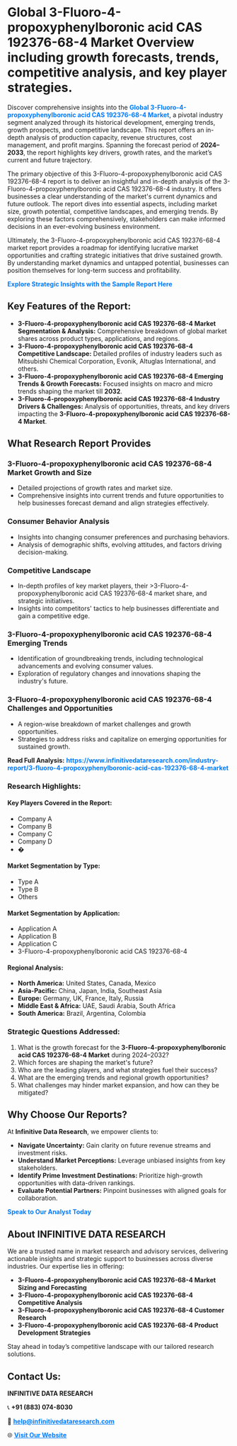 <h1>Global 3-Fluoro-4-propoxyphenylboronic acid CAS 192376-68-4 Market Overview including growth forecasts, trends, competitive analysis, and key player strategies.</h1>
<p>
Discover comprehensive insights into the 
<a href="https://www.infinitivedataresearch.com/industry-report/3-fluoro-4-propoxyphenylboronic-acid-cas-192376-68-4-market" rel="dofollow" style="color: #007BFF; text-decoration: none;"><strong>Global 3-Fluoro-4-propoxyphenylboronic acid CAS 192376-68-4 Market</strong></a>, a pivotal industry segment analyzed through its historical development, emerging trends, growth prospects, and competitive landscape. This report offers an in-depth analysis of production capacity, revenue structures, cost management, and profit margins. Spanning the forecast period of <strong>2024–2033</strong>, the report highlights key drivers, growth rates, and the market’s current and future trajectory.
</p>
<p>
The primary objective of this 3-Fluoro-4-propoxyphenylboronic acid CAS 192376-68-4 report is to deliver an insightful and in-depth analysis of the 3-Fluoro-4-propoxyphenylboronic acid CAS 192376-68-4 industry. It offers businesses a clear understanding of the market's current dynamics and future outlook. The report dives into essential aspects, including market size, growth potential, competitive landscapes, and emerging trends. By exploring these factors comprehensively, stakeholders can make informed decisions in an ever-evolving business environment.
</p>
<p>
Ultimately, the 3-Fluoro-4-propoxyphenylboronic acid CAS 192376-68-4 market report provides a roadmap for identifying lucrative market opportunities and crafting strategic initiatives that drive sustained growth. By understanding market dynamics and untapped potential, businesses can position themselves for long-term success and profitability.
</p>
<p>
<a href="https://www.infinitivedataresearch.com/request-sample/reportId=102644" style="color: #007BFF; text-decoration: none;"><strong>Explore Strategic Insights with the Sample Report Here</strong></a>
</p>

<h2>Key Features of the Report:</h2>
<ul>
<li><strong>3-Fluoro-4-propoxyphenylboronic acid CAS 192376-68-4 Market Segmentation & Analysis:</strong> Comprehensive breakdown of global market shares across product types, applications, and regions.</li>
<li><strong>3-Fluoro-4-propoxyphenylboronic acid CAS 192376-68-4 Competitive Landscape:</strong> Detailed profiles of industry leaders such as Mitsubishi Chemical Corporation, Evonik, Altuglas International, and others.</li>
<li><strong>3-Fluoro-4-propoxyphenylboronic acid CAS 192376-68-4 Emerging Trends & Growth Forecasts:</strong> Focused insights on macro and micro trends shaping the market till <strong>2032</strong>.</li>
<li><strong>3-Fluoro-4-propoxyphenylboronic acid CAS 192376-68-4 Industry Drivers & Challenges:</strong> Analysis of opportunities, threats, and key drivers impacting the <strong>3-Fluoro-4-propoxyphenylboronic acid CAS 192376-68-4 Market</strong>.</li>
</ul>

<h2>What Research Report Provides</h2>
<h3>3-Fluoro-4-propoxyphenylboronic acid CAS 192376-68-4 Market Growth and Size</h3>
<ul>
<li>Detailed projections of growth rates and market size.</li>
<li>Comprehensive insights into current trends and future opportunities to help businesses forecast demand and align strategies effectively.</li>
</ul>

<h3>Consumer Behavior Analysis</h3>
<ul>
<li>Insights into changing consumer preferences and purchasing behaviors.</li>
<li>Analysis of demographic shifts, evolving attitudes, and factors driving decision-making.</li>
</ul>

<h3>Competitive Landscape</h3>
<ul>
<li>In-depth profiles of key market players, their >3-Fluoro-4-propoxyphenylboronic acid CAS 192376-68-4 market share, and strategic initiatives.</li>
<li>Insights into competitors' tactics to help businesses differentiate and gain a competitive edge.</li>
</ul>

<h3>3-Fluoro-4-propoxyphenylboronic acid CAS 192376-68-4 Emerging Trends</h3>
<ul>
<li>Identification of groundbreaking trends, including technological advancements and evolving consumer values.</li>
<li>Exploration of regulatory changes and innovations shaping the industry's future.</li>
</ul>

<h3>3-Fluoro-4-propoxyphenylboronic acid CAS 192376-68-4 Challenges and Opportunities</h3>
<ul>
<li>A region-wise breakdown of market challenges and growth opportunities.</li>
<li>Strategies to address risks and capitalize on emerging opportunities for sustained growth.</li>
</ul>
<p><strong>Read Full Analysis:</strong> <a href="https://www.infinitivedataresearch.com/industry-report/3-fluoro-4-propoxyphenylboronic-acid-cas-192376-68-4-market" rel="dofollow" style="color: #007BFF; text-decoration: none;"><strong>https://www.infinitivedataresearch.com/industry-report/3-fluoro-4-propoxyphenylboronic-acid-cas-192376-68-4-market</strong></a></p>
<h3>Research Highlights:</h3>
<h4>Key Players Covered in the Report:</h4>
<ul><li>Company A</li><li>Company B</li><li>Company C</li><li>Company D</li><li>�</li></ul>
<h4>Market Segmentation by Type:</h4>
<ul><li>Type A</li><li>Type B</li><li>Others</li></ul>
<h4>Market Segmentation by Application:</h4>
<ul><li>Application A</li><li>Application B</li><li>Application C</li><li>3-Fluoro-4-propoxyphenylboronic acid CAS 192376-68-4</li></ul>

<h4>Regional Analysis:</h4>
<ul>
<li><strong>North America:</strong> United States, Canada, Mexico</li>
<li><strong>Asia-Pacific:</strong> China, Japan, India, Southeast Asia</li>
<li><strong>Europe:</strong> Germany, UK, France, Italy, Russia</li>
<li><strong>Middle East & Africa:</strong> UAE, Saudi Arabia, South Africa</li>
<li><strong>South America:</strong> Brazil, Argentina, Colombia</li>
</ul>

<h3>Strategic Questions Addressed:</h3>
<ol>
<li>What is the growth forecast for the <strong>3-Fluoro-4-propoxyphenylboronic acid CAS 192376-68-4 Market</strong> during 2024–2032?</li>
<li>Which forces are shaping the market's future?</li>
<li>Who are the leading players, and what strategies fuel their success?</li>
<li>What are the emerging trends and regional growth opportunities?</li>
<li>What challenges may hinder market expansion, and how can they be mitigated?</li>
</ol>

<h2>Why Choose Our Reports?</h2>
<p>At <strong>Infinitive Data Research</strong>, we empower clients to:</p>
<ul>
<li><strong>Navigate Uncertainty:</strong> Gain clarity on future revenue streams and investment risks.</li>
<li><strong>Understand Market Perceptions:</strong> Leverage unbiased insights from key stakeholders.</li>
<li><strong>Identify Prime Investment Destinations:</strong> Prioritize high-growth opportunities with data-driven rankings.</li>
<li><strong>Evaluate Potential Partners:</strong> Pinpoint businesses with aligned goals for collaboration.</li>
</ul>
<p><a href="https://www.infinitivedataresearch.com/industry-report/3-fluoro-4-propoxyphenylboronic-acid-cas-192376-68-4-market" rel="dofollow" style="color: #007BFF; text-decoration: none;"><strong>Speak to Our Analyst Today</strong></a></p>

<h2>About INFINITIVE DATA RESEARCH</h2>
<p>We are a trusted name in market research and advisory services, delivering actionable insights and strategic support to businesses across diverse industries. Our expertise lies in offering:</p>
<ul>
<li><strong>3-Fluoro-4-propoxyphenylboronic acid CAS 192376-68-4 Market Sizing and Forecasting</strong></li>
<li><strong>3-Fluoro-4-propoxyphenylboronic acid CAS 192376-68-4 Competitive Analysis</strong></li>
<li><strong>3-Fluoro-4-propoxyphenylboronic acid CAS 192376-68-4 Customer Research</strong></li>
<li><strong>3-Fluoro-4-propoxyphenylboronic acid CAS 192376-68-4 Product Development Strategies</strong></li>
</ul>
<p>Stay ahead in today’s competitive landscape with our tailored research solutions.</p>

<h2>Contact Us:</h2>
<p><strong>INFINITIVE DATA RESEARCH</strong></p>
<p>📞 <strong>+91 (883) 074-8030</strong></p>
<p>📧 <strong><a href="mailto:help@infinitivedataresearch.com" style="color: #007BFF;">help@infinitivedataresearch.com</a></strong></p>
<p>🌐 <strong><a href="https://www.infinitivedataresearch.com" rel="dofollow" style="color: #007BFF;">Visit Our Website</a></strong></p>